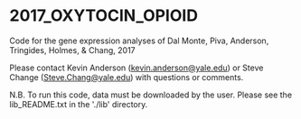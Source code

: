 # 2017_OXYTOCIN_OPIOID
Code for the gene expression analyses of Dal Monte, Piva, Anderson, Tringides, Holmes, &amp; Chang, 2017

Please contact Kevin Anderson (kevin.anderson@yale.edu) or Steve Change (Steve.Chang@yale.edu) with questions or comments. 

N.B. To run this code, data must be downloaded by the user. Please see the lib_README.txt in the './lib' directory. 

